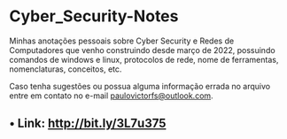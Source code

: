 # Cyber_Security-Notes
Minhas anotações pessoais sobre Cyber Security e Redes de Computadores que venho construindo desde março de 2022, possuindo comandos de windows e linux, protocolos de rede, nome de ferramentas, nomenclaturas, conceitos, etc.

Caso tenha sugestões ou possua alguma informação errada no arquivo entre em contato no e-mail paulovictorfs@outlook.com.

## • Link: http://bit.ly/3L7u375
